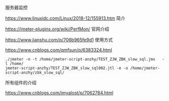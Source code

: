 



 服务器监控

https://www.linuxidc.com/Linux/2018-12/155913.htm 简介

https://jmeter-plugins.org/wiki/PerfMon/ 官网介绍

https://www.jianshu.com/p/706b965fe9d1 使用方式





https://www.cnblogs.com/qmfsun/p/6383324.html





```
./jmeter -n -t /home/jmeter-script-anzhy/TEST_ZJW_ZBK_slow_sql.jmx   -l /home/
jmeter-script-anzhy/TEST_ZJW_ZBK_slow_sql002.jtl -e -o /home/jmeter-script-anzhy/zbk_slow_sql/
```







所有组件的介绍

https://www.cnblogs.com/imyalost/p/7062784.html